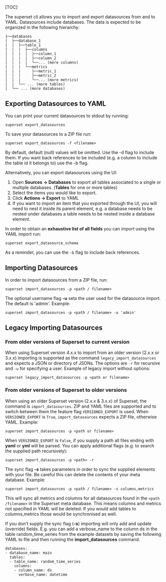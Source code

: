[TOC]

The superset cli allows you to import and export datasources from and to YAML. Datasources include
databases. The data is expected to be organized in the following hierarchy:

```
├──databases
|  ├──database_1
|  |  ├──table_1
|  |  |  ├──columns
|  |  |  |  ├──column_1
|  |  |  |  ├──column_2
|  |  |  |  └──... (more columns)
|  |  |  └──metrics
|  |  |     ├──metric_1
|  |  |     ├──metric_2
|  |  |     └──... (more metrics)
|  |  └── ... (more tables)
|  └── ... (more databases)
```

## Exporting Datasources to YAML

You can print your current datasources to stdout by running:

```
superset export_datasources
```

To save your datasources to a ZIP file run:

```
superset export_datasources -f <filename>
```

By default, default (null) values will be omitted. Use the -d flag to include them. If you want back
references to be included (e.g. a column to include the table id it belongs to) use the -b flag.

Alternatively, you can export datasources using the UI:

1. Open **Sources -> Databases** to export all tables associated to a single or multiple databases.
   (**Tables** for one or more tables)
2. Select the items you would like to export.
3. Click **Actions -> Export** to YAML
4. If you want to import an item that you exported through the UI, you will need to nest it inside
   its parent element, e.g. a database needs to be nested under databases a table needs to be nested
   inside a database element.

In order to obtain an **exhaustive list of all fields** you can import using the YAML import run:

```
superset export_datasource_schema
```

As a reminder, you can use the `-b` flag to include back references.

## Importing Datasources

In order to import datasources from a ZIP file, run:

```
superset import_datasources -p <path / filename>
```

The optional username flag **-u** sets the user used for the datasource import. The default is 'admin'. Example:

```
superset import_datasources -p <path / filename> -u 'admin'
```

## Legacy Importing Datasources

### From older versions of Superset to current version

When using Superset version 4.x.x to import from an older version (2.x.x or 3.x.x) importing is supported as the command `legacy_import_datasources` and expects a JSON or directory of JSONs. The options are `-r` for recursive and `-u` for specifying a user. Example of legacy import without options:

```
superset legacy_import_datasources -p <path or filename>
```

### From older versions of Superset to older versions

When using an older Superset version (2.x.x & 3.x.x) of Superset, the command is `import_datasources`. ZIP and YAML files are supported and to switch between them the feature flag `VERSIONED_EXPORT` is used. When `VERSIONED_EXPORT` is `True`, `import_datasources` expects a ZIP file, otherwise YAML. Example:

```
superset import_datasources -p <path or filename>
```

When `VERSIONED_EXPORT` is `False`, if you supply a path all files ending with **yaml** or **yml** will be parsed. You can apply
additional flags (e.g. to search the supplied path recursively):

```
superset import_datasources -p <path> -r
```

The sync flag **-s** takes parameters in order to sync the supplied elements with your file. Be
careful this can delete the contents of your meta database. Example:

```
superset import_datasources -p <path / filename> -s columns,metrics
```

This will sync all metrics and columns for all datasources found in the `<path /filename>` in the
Superset meta database. This means columns and metrics not specified in YAML will be deleted. If you
would add tables to columns,metrics those would be synchronised as well.

If you don’t supply the sync flag (**-s**) importing will only add and update (override) fields.
E.g. you can add a verbose_name to the column ds in the table random_time_series from the example
datasets by saving the following YAML to file and then running the **import_datasources** command.

```
databases:
- database_name: main
  tables:
  - table_name: random_time_series
    columns:
    - column_name: ds
      verbose_name: datetime
```

